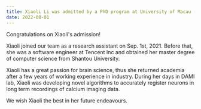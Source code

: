 ```yaml
---
title: Xiaoli Li was admitted by a PhD program at University of Macau (UM)
date: 2022-08-01
---
```

Congratulations on Xiaoli's admission!

<!--more-->

Xiaoli joined our team as a research assistant on Sep. 1st, 2021. Before that, she was a software engineer at Tencent Inc and obtained her master  degree of computer science from Shantou University. 

Xiaoli has a great passion for brain science, thus she returned academia after a few years of working experience in industry. During her days in DAMI lab, Xiaoli was developing novel algorithms to accurately register neurons in long term recordings of calcium imaging data. 


We wish Xiaoli the best in her future endeavours.
